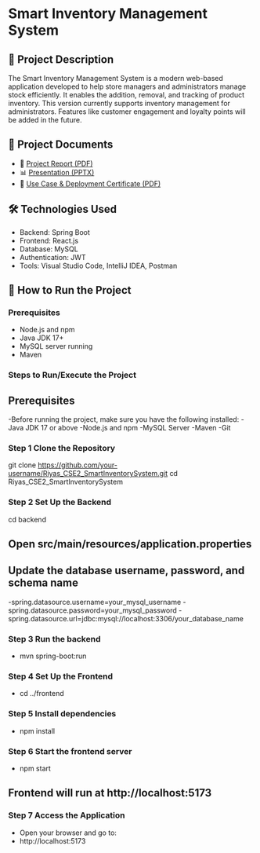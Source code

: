 # Smart Inventory Management System

## 📌 Project Description
The Smart Inventory Management System is a modern web-based application developed to help store managers and administrators manage stock efficiently. It enables the addition, removal, and tracking of product inventory. This version currently supports inventory management for administrators. Features like customer engagement and loyalty points will be added in the future.

## 📄 Project Documents

- 📝 [Project Report (PDF)](./Inventory_Report.pdf)
- 📊 [Presentation (PPTX)](./smart_inventory_management.pptx)
- 📃 [Use Case & Deployment Certificate (PDF)](./Project_UseCase_Certificate.pdf)


## 🛠️ Technologies Used
- Backend: Spring Boot
- Frontend: React.js
- Database: MySQL
- Authentication: JWT
- Tools: Visual Studio Code, IntelliJ IDEA, Postman

## 🚀 How to Run the Project

### Prerequisites
- Node.js and npm
- Java JDK 17+
- MySQL server running
- Maven


### Steps to Run/Execute the Project
## Prerequisites
 -Before running the project, make sure you have the following installed:
 -Java JDK 17 or above
 -Node.js and npm
 -MySQL Server
 -Maven
 -Git

### Step 1 Clone the Repository
git clone https://github.com/your-username/Riyas_CSE2_SmartInventorySystem.git
cd Riyas_CSE2_SmartInventorySystem

### Step 2 Set Up the Backend
cd backend
   ## Open src/main/resources/application.properties

 ## Update the database username, password, and schema name
  -spring.datasource.username=your_mysql_username
  -spring.datasource.password=your_mysql_password
  -spring.datasource.url=jdbc:mysql://localhost:3306/your_database_name

### Step 3 Run the backend
  - mvn spring-boot:run

### Step 4 Set Up the Frontend
  - cd ../frontend

### Step 5 Install dependencies
  - npm install

### Step 6 Start the frontend server
  - npm start

 ## Frontend will run at http://localhost:5173

### Step 7  Access the Application
  - Open your browser and go to:
  - http://localhost:5173

